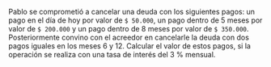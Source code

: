 Pablo se comprometió a cancelar una deuda con los siguientes pagos: un pago en el día de hoy
por valor de `$ 50.000`, un pago dentro de 5 meses por valor de `$ 200.000` y un pago dentro de 8
meses por valor de `$ 350.000`. Posteriormente convino con el acreedor en cancelarle la deuda con
dos pagos iguales en los meses 6 y 12. Calcular el valor de estos pagos, si la operación se realiza
con una tasa de interés del 3 % mensual. 